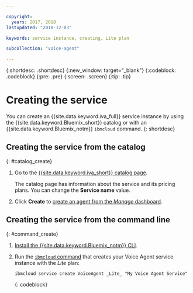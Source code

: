 ```yaml
---

copyright:
  years: 2017, 2018
lastupdated: "2018-12-03"

keywords: service instance, creating, Lite plan

subcollection: "voice-agent"

---
```


{:shortdesc: .shortdesc}
{:new_window: target="_blank"}
{:codeblock: .codeblock}
{:pre: .pre}
{:screen: .screen}
{:tip: .tip}


# Creating the service

You can create an {{site.data.keyword.iva_full}} service instance by using the {{site.data.keyword.Bluemix_short}} catalog or with an {{site.data.keyword.Bluemix_notm}} `ibmcloud` command.
{: shortdesc}


## Creating the service from the catalog
{: #catalog_create}

1. Go to the [{{site.data.keyword.iva_short}} catalog page](https://cloud.ibm.com/catalog/services/voice-agent-with-watson).

   The catalog page has information about the service and its pricing plans. You can change the **Service name** value.

2. Click **Create** to [create an agent from the _Manage_ dashboard](/docs/services/voice-agent?topic=voice-agent-config_instance#config_instance).

## Creating the service from the command line
{: #command_create}

1. [Install the {{site.data.keyword.Bluemix_notm}} CLI](/docs/cli?topic=cloud-cli-install-ibmcloud-cli).

2. Run the [`ibmcloud` command](/docs/cli/idt?topic=cloud-cli-idt-cli#idt-cli) that creates your Voice Agent service instance with the _Lite_ plan:

   ```
   ibmcloud service create VoiceAgent _Lite_ "My Voice Agent Service"
   ```
   {: codeblock}
